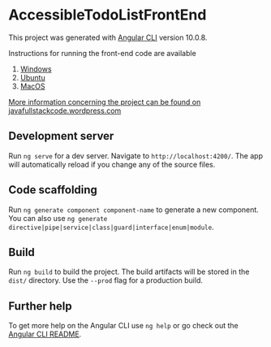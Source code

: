# AccessibleTodoListFrontEnd

This project was generated with [Angular CLI](https://github.com/angular/angular-cli) version 10.0.8.

Instructions for running the front-end code are available
 1. [Windows](https://javafullstackcode.wordpress.com/2021/02/22/windows-cloning-the-front-end-code-and-configuring-angular/https://javafullstackcode.wordpress.com/?p=611&preview=true "[Windows] Cloning the front-end code and configuring Angular")
 2. [Ubuntu](https://javafullstackcode.wordpress.com/2021/02/21/linux-ubuntu-cloning-the-front-end-code-and-configuring-angular/ "[Linux Ubuntu] Cloning the front-end code and configuring Angular")
 3. [MacOS](https://javafullstackcode.wordpress.com/?p=611&preview=truehttps://javafullstackcode.wordpress.com/2021/02/21/macos-cloning-the-front-end-code-and-configuring-angular/ "[MacOS] Cloning the front-end code and configuring Angular") 

[More information concerning the project can be found on javafullstackcode.wordpress.com](https://javafullstackcode.wordpress.com/, "Java Full Stack Code")

## Development server

Run `ng serve` for a dev server. Navigate to `http://localhost:4200/`. The app will automatically reload if you change any of the source files.

## Code scaffolding

Run `ng generate component component-name` to generate a new component. You can also use `ng generate directive|pipe|service|class|guard|interface|enum|module`.

## Build

Run `ng build` to build the project. The build artifacts will be stored in the `dist/` directory. Use the `--prod` flag for a production build.

## Further help

To get more help on the Angular CLI use `ng help` or go check out the [Angular CLI README](https://github.com/angular/angular-cli/blob/master/README.md).
